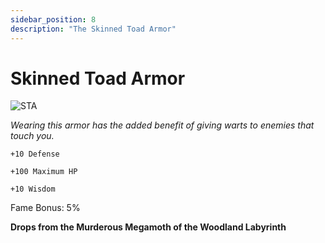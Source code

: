 ```yaml
---
sidebar_position: 8
description: "The Skinned Toad Armor"
---
```


# Skinned Toad Armor

![STA](http://i.imgur.com/W6b8o0I.png)

<i>Wearing this armor has the added benefit of giving warts to enemies that touch you.</i>

    +10 Defense
    
    +100 Maximum HP
    
    +10 Wisdom
    
Fame Bonus: 5%

**Drops from the Murderous Megamoth of the Woodland Labyrinth**
